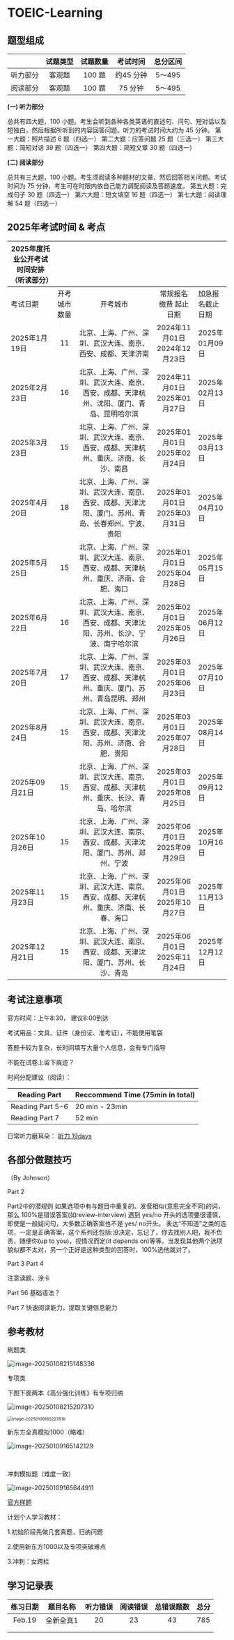 # TOEIC-Learning

## 题型组成

|          | 试题类型 | 试题数量 | 考试时间  | 总分区间 |
| :------: | :------: | :------: | :-------: | :------: |
| 听力部分 |  客观题  |  100 题  | 约45 分钟 |  5～495  |
| 阅读部分 |  客观题  |  100 题  |  75 分钟  |  5～495  |

**(一)  听力部分**

总共有四大题，100 小题。考生会听到各种各类英语的直述句、问句、短对话以及短独白，然后根据所听到的内容回答问题。听力的考试时间大约为 45 分钟。
第一大题：照片描述 6 题（四选一）
第二大题：应答问题 25 题（三选一）
第三大题：简短对话 39 题（四选一）
第四大题：简短文章 30 题（四选一）

**(二) 阅读部分**

总共有三大题，100 小题。考生须阅读多种题材的文章，然后回答相关问题。考试时间为 75 分钟，考生可在时限内依自己能力调配阅读及答题速度。
第五大题：完成句子 30 题（四选一）
第六大题：短文填空 16 题（四选一）
第七大题：阅读理解 54 题（四选一）



## 2025年考试时间 & 考点

| 2025年度托业公开考试时间安排（听读部分） |              |                                                              |                               |                  |
| ---------------------------------------- | :----------: | :----------------------------------------------------------: | :---------------------------: | ---------------- |
| 考试日期                                 | 开考城市数量 |                           开考城市                           |   常规报名缴费    起止日期    | 加急报名截止日期 |
| 2025年1月19日                            |      11      | 北京、上海、广州、深圳、武汉大连、南京、西安、成都、天津济南 | 2024年11月01日 2024年12月23日 | 2025年 01月09日  |
| 2025年2月23日                            |      16      | 北京、上海、广州、深圳、武汉大连、南京、西安、成都、天津杭州、沈阳、厦门、青岛、昆明哈尔滨 | 2024年11月01日 2025年01月27日 | 2025年 02月13日  |
| 2025年3月23日                            |      15      | 北京、上海、广州、深圳、武汉大连、南京、西安、成都、天津杭州、重庆、济南、长沙、南昌 | 2025年01月01日 2025年02月24日 | 2025年 03月13日  |
| 2025年4月20日                            |      18      | 北京、上海、广州、深圳、武汉大连、南京、西安、成都、天津沈阳、厦门、苏州、青岛、长春郑州、宁波、贵阳 | 2025年01月01日 2025年03月31日 | 2025年 04月10日  |
| 2025年5月25日                            |      15      | 北京、上海、广州、深圳、武汉大连、南京、西安、成都、天津杭州、重庆、济南、合肥、海口 | 2025年01月01日 2025年04月28日 | 2025年 05月15日  |
| 2025年6月22日                            |      16      | 北京、上海、广州、深圳、武汉大连、南京、西安、成都、天津沈阳、苏州、长沙、宁波、南宁哈尔滨 | 2025年02月01日 2025年05月26日 | 2025年 06月12日  |
| 2025年7月20日                            |      17      | 北京、上海、广州、深圳、武汉大连、南京、西安、成都、天津杭州、重庆、厦门、苏州、青岛昆明、郑州 | 2025年03月01日 2025年06月23日 | 2025年 07月10日  |
| 2025年8月24日                            |      15      | 北京、上海、广州、深圳、武汉大连、南京、西安、成都、天津沈阳、苏州、济南、合肥、贵阳 | 2025年03月01日 2025年07月28日 | 2025年 08月14日  |
| 2025年09月21日                           |      15      | 北京、上海、广州、深圳、武汉大连、南京、西安、成都、天津杭州、重庆、长沙、青岛、哈尔滨 | 2025年03月01日 2025年08月25日 | 2025年 09月12日  |
| 2025年10月26日                           |      15      | 北京、上海、广州、深圳、武汉大连、南京、西安、成都、天津沈阳、厦门、苏州、郑州、宁波 | 2025年06月01日 2025年09月29日 | 2025年 10月16日  |
| 2025年11月23日                           |      15      | 北京、上海、广州、深圳、武汉大连、南京、西安、成都、天津杭州、重庆、济南、长春、海口 | 2025年06月01日 2025年10月27日 | 2025年 11月13日  |
| 2025年12月21日                           |      15      | 北京、上海、广州、深圳、武汉大连、南京、西安、成都、天津沈阳、厦门、苏州、长沙、青岛 | 2025年06月01日 2025年11月24日 | 2025年 12月12日  |



## 考试注意事项

官方时间：上午8:30， 建议8:00到达

考试用品：文具、证件（身份证、准考证），不能使用笔袋

答题卡较为复杂，长时间填写大量个人信息，会有专门指导

不能在试卷上留下痕迹？

时间分配建议（阅读）：

| Reading Part     | Reccommend Time (75min in total) |
| ---------------- | -------------------------------- |
| Reading Part 5-6 | 20 min - 23min                   |
| Reading Part 7   | 52 min                           |

日常听力磨耳朵： [听力 19days](./)



## 各部分做题技巧

（By Johnson）

Part 2

Part2中的潜规则
如果选项中有与题目中重复的、发音相似(意思完全不同)的词，那么 100%是错误答案(如review-interview)
遇到 yes/no 开头的选项要很谨慎，即使是一般疑问句，大多数正确答案也不是 yes/ no开头。
表达“不知道”之类的选项，一定是正确答案，这个系列还包括:没决定，忘记了，你去找别人吧，我不负责，随便你(up to you)，视情况而定(it depends on)等等。当发现其他两个选项貌似都不太对，另一个正好是这种类型的回答时，100%选他就对了。



Part 3 Part 4 

注意读题、涂卡



Part 56 基础语法？

Part 7 快速阅读能力，提取关键信息能力



## 参考教材

刷题类

![image-20250108215148336](.assets/image-20250108215148336.png)

专项类

下图下面两本《高分强化训练》有专项归纳

![image-20250108215207310](.assets/image-20250108215207310.png)



<img src=".assets/image-20250109165227816.png" alt="image-20250109165227816" style="zoom:67%;" />

新东方全真模拟1000（略难）

![image-20250109165142129](.assets/image-20250109165142129.png)

​                                                                                                                                                                                                                                                                                                                                                                                                                                                                                                                                                                                                                                                                                                                                                                                                                                                                                                                                                                                                                                                                                                                                                                                                                                                                                                                                                                                                                                                                                                                                                                                                                                                                                                                                                                                                                                                                                                                                                                                                 

冲刺模拟题（难度一致）

![image-20250109165644911](.assets/image-20250109165644911.png)

[官方样题](https://www.test-toeic.cn/down.aspx?id=4)



计划个人学习教材：

1.初始阶段先做几套真题，归纳问题

2.使用新东方1000以及专项突破难点

3.冲刺：女跨栏



## 学习记录表



| 练习日期 | 题目名称  | 听力错误 | 阅读错误 | 总错误题数 | 总分 |
| :------: | :-------: | :------: | :------: | :--------: | :--: |
|  Feb.19  | 全新全真1 |    20    |    23    |     43     | 785  |
|          |           |          |          |            |      |
|          |           |          |          |            |      |

